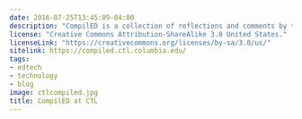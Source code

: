 ```yaml
---
date: 2016-07-25T13:45:09-04:00
description: "CompilED is a collection of reflections and comments by the software developers at Columbia’s Center for Teaching and Learning (CTL). These views are rooted in our professional and personal experiences developing educational technology."
license: "Creative Commons Attribution-ShareAlike 3.0 United States."
licenseLink: "https://creativecommons.org/licenses/by-sa/3.0/us/"
sitelink: https://compiled.ctl.columbia.edu/
tags:
- edtech
- technology
- blog
image: ctlcompiled.jpg
title: CompilED at CTL
---
```


